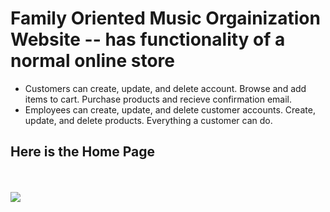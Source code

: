 # Family Oriented Music Orgainization Website -- has functionality of a normal online store

* Customers can create, update, and delete account. Browse and add items to cart. Purchase products and recieve confirmation email.
* Employees can create, update, and delete customer accounts. Create, update, and delete products. Everything a customer can do.

## Here is the Home Page
<br>
<br>
<img src="https://cloud.githubusercontent.com/assets/22181707/25674531/614f28b6-2ff8-11e7-9a09-d1c8b766ab33.gif" />
